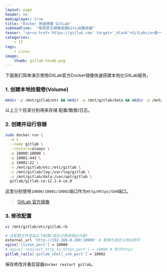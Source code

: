 ```yaml
---
layout: page
header: no
mediaplayer: true
title: "Docker 快速搭建 GitLab"
subheadline:  "使用官方镜像自建GitLab服务器"
teaser: "<p><a href='https://gitlab.com' target='_blank'>GitLab</a>是一个用于仓库管理系统的开源项目，使用Git作为代码管理工具，并在此基础上搭建起来的web服务。GitLab免费开源，简单易用，IBM/NASA/Alibaba等都是其用户。</p>"
categories:
    - IT
tags:
    - Linux
image:
    thumb: gitlab-thumb.png
---
```


下面我们简单演示使用GitLab官方Docker镜像快速搭建本地化GitLab服务。

### 1. 创建本地挂载卷(Volume)
```sh
mkdir -p /mnt/gitlab/etc && mkdir -p /mnt/gitlab/data && mkdir -p /mnt/gitlab/log
```
以上三个目录分别用来存储 配置/数据/日志。

### 2. 创建并运行容器

```sh
sudo docker run \
  -d \
  --name gitlab \
  --restart=always \
  -p 10000:10000 \
  -p 10001:443 \
  -p 10002:22 \
  -v /mnt/gitlab/etc:/etc/gitlab \
  -v /mnt/gitlab/log:/var/log/gitlab \
  -v /mnt/gitlab/data:/var/opt/gitlab \
  gitlab/gitlab-ce:12.2.4-ce.0
```
这里分别使用`10000/10001/10002`端口作为`Http/Https/SSH`端口。

> [GitLab 官方镜像](https://hub.docker.com/r/gitlab/gitlab-ce/tags)

### 3. 修改配置
```sh
vi /mnt/gitlab/etc/gitlab.rb

# 在配置文件添加以下配置(或反注修改相应内容)
external_url 'http://192.168.0.200:10000' # 替换为自定义地址即可
nginx['listen_port'] = 10000
# nginx['redirect_http_to_https_port'] = 10000 # 用于https
gitlab_rails['gitlab_shell_ssh_port'] = 10002
```
保存修改并重启容器`docker restart gitlab`。